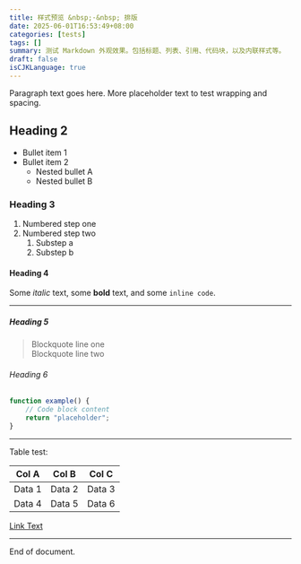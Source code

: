 ```yaml
---
title: 样式预览 &nbsp;·&nbsp; 排版
date: 2025-06-01T16:53:49+08:00
categories: [tests]
tags: []
summary: 测试 Markdown 外观效果。包括标题、列表、引用、代码块，以及内联样式等。
draft: false
isCJKLanguage: true
---
```


Paragraph text goes here. More placeholder text to test wrapping and spacing.

## Heading 2

- Bullet item 1
- Bullet item 2
  - Nested bullet A
  - Nested bullet B

### Heading 3

1. Numbered step one
2. Numbered step two
   1. Substep a
   2. Substep b

#### Heading 4

Some *italic* text, some **bold** text, and some `inline code`.

---

##### Heading 5

> Blockquote line one  
> Blockquote line two

###### Heading 6

```js
function example() {
    // Code block content
    return "placeholder";
}
```

---

Table test:

| Col A   | Col B   | Col C   |
|---------|---------|---------|
| Data 1  | Data 2  | Data 3  |
| Data 4  | Data 5  | Data 6  |

[Link Text](https://example.com)

<!-- ![Alt Text](https://via.placeholder.com/100) -->

---

End of document.
